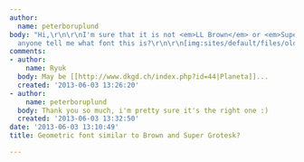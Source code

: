 ```yaml
---
author:
  name: peterboruplund
body: "Hi,\r\n\r\nI'm sure that it is not <em>LL Brown</em> or <em>Super Grotesk</em>\r\nCan
  anyone tell me what font this is?\r\n\r\n[img:sites/default/files/old-images/1_3851.png]\r\n[img:sites/default/files/old-images/2_4012.png]\r\n[img:sites/default/files/old-images/3_4567.png]\r\n[img:sites/default/files/old-images/4_3545.png]"
comments:
- author:
    name: Ryuk
  body: May be [[http://www.dkgd.ch/index.php?id=44|Planeta]]...
  created: '2013-06-03 13:26:20'
- author:
    name: peterboruplund
  body: Thank you so much, i'm pretty sure it's the right one :)
  created: '2013-06-03 13:32:50'
date: '2013-06-03 13:10:49'
title: Geometric font similar to Brown and Super Grotesk?

---
```

